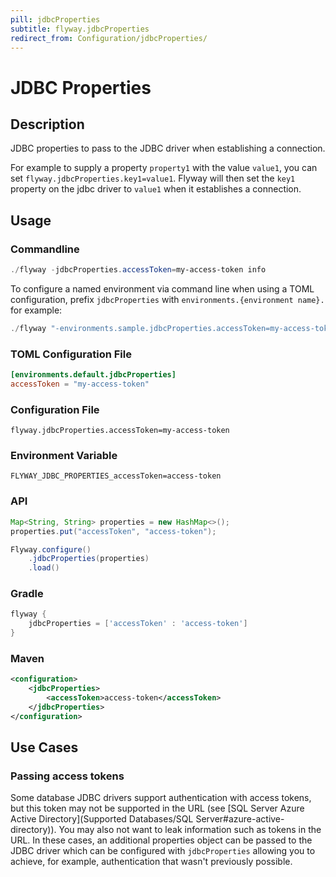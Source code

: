 ```yaml
---
pill: jdbcProperties
subtitle: flyway.jdbcProperties
redirect_from: Configuration/jdbcProperties/
---
```


# JDBC Properties

## Description
JDBC properties to pass to the JDBC driver when establishing a connection.

For example to supply a property `property1` with the value `value1`, you can set `flyway.jdbcProperties.key1=value1`. Flyway will then set the `key1` property on the jdbc driver to `value1` when it establishes a connection.

## Usage

### Commandline
```powershell
./flyway -jdbcProperties.accessToken=my-access-token info
```

To configure a named environment via command line when using a TOML configuration, prefix `jdbcProperties` with `environments.{environment name}.` for example:
```powershell
./flyway "-environments.sample.jdbcProperties.accessToken=my-access-token info
```

### TOML Configuration File
```toml
[environments.default.jdbcProperties]
accessToken = "my-access-token"
```

### Configuration File
```properties
flyway.jdbcProperties.accessToken=my-access-token
```

### Environment Variable
```properties
FLYWAY_JDBC_PROPERTIES_accessToken=access-token
```

### API
```java
Map<String, String> properties = new HashMap<>();
properties.put("accessToken", "access-token");

Flyway.configure()
    .jdbcProperties(properties)
    .load()
```

### Gradle
```groovy
flyway {
    jdbcProperties = ['accessToken' : 'access-token']
}
```

### Maven
```xml
<configuration>
    <jdbcProperties>
        <accessToken>access-token</accessToken>
    </jdbcProperties>
</configuration>
```

## Use Cases

### Passing access tokens

Some database JDBC drivers support authentication with access tokens, but this token may not be supported in the URL (see [SQL Server Azure Active Directory](Supported Databases/SQL Server#azure-active-directory)). You may also not want to leak information such as tokens in the URL. In these cases, an additional properties object can be passed to the JDBC driver which can be configured with `jdbcProperties` allowing you to achieve, for example, authentication that wasn't previously possible.
